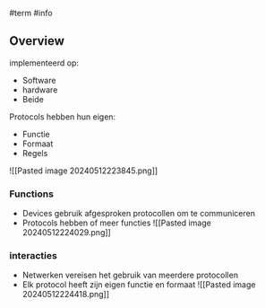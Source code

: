 #term #info 
## Overview 

implementeerd op:
- Software 
- hardware 
- Beide

Protocols hebben hun eigen:
- Functie
- Formaat 
- Regels

![[Pasted image 20240512223845.png]]

### Functions 
- Devices gebruik afgesproken protocollen om te  communiceren
- Protocols hebben  of meer functies 
![[Pasted image 20240512224029.png]]

### interacties 
- Netwerken vereisen het gebruik van meerdere protocollen
- Elk protocol heeft zijn eigen functie en formaat
![[Pasted image 20240512224418.png]]


